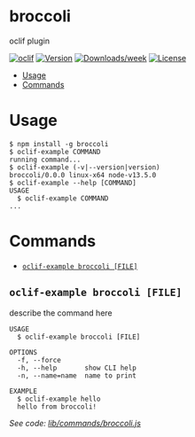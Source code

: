 broccoli
========

oclif plugin

[![oclif](https://img.shields.io/badge/cli-oclif-brightgreen.svg)](https://oclif.io)
[![Version](https://img.shields.io/npm/v/broccoli.svg)](https://npmjs.org/package/broccoli)
[![Downloads/week](https://img.shields.io/npm/dw/broccoli.svg)](https://npmjs.org/package/broccoli)
[![License](https://img.shields.io/npm/l/broccoli.svg)](https://github.com/bhageena/broccoli/blob/master/package.json)

<!-- toc -->
* [Usage](#usage)
* [Commands](#commands)
<!-- tocstop -->
# Usage
<!-- usage -->
```sh-session
$ npm install -g broccoli
$ oclif-example COMMAND
running command...
$ oclif-example (-v|--version|version)
broccoli/0.0.0 linux-x64 node-v13.5.0
$ oclif-example --help [COMMAND]
USAGE
  $ oclif-example COMMAND
...
```
<!-- usagestop -->
# Commands
<!-- commands -->
* [`oclif-example broccoli [FILE]`](#oclif-example-broccoli-file)

## `oclif-example broccoli [FILE]`

describe the command here

```
USAGE
  $ oclif-example broccoli [FILE]

OPTIONS
  -f, --force
  -h, --help       show CLI help
  -n, --name=name  name to print

EXAMPLE
  $ oclif-example hello
  hello from broccoli!
```

_See code: [lib/commands/broccoli.js](https://github.com/bhageena/broccoli/blob/v0.0.0/lib/commands/broccoli.js)_
<!-- commandsstop -->
